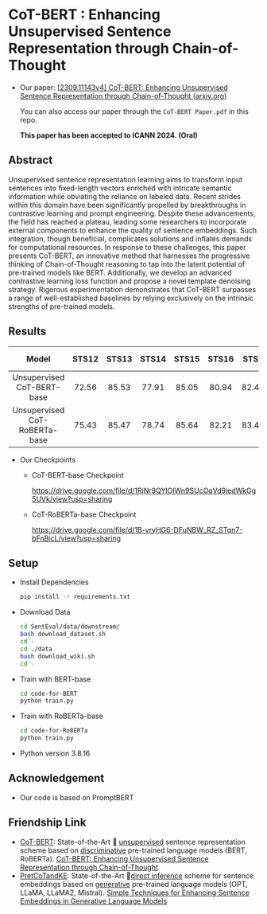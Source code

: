 # CoT-BERT : Enhancing Unsupervised Sentence Representation through Chain-of-Thought 

- Our paper: [[2309.11143v4\] CoT-BERT: Enhancing Unsupervised Sentence Representation through Chain-of-Thought (arxiv.org)](https://arxiv.org/abs/2309.11143v4)

  You can also access our paper through the `CoT-BERT Paper.pdf` in this repo.
  
  __This paper has been accepted to ICANN 2024. (Oral)__

## Abstract

Unsupervised sentence representation learning aims to transform input sentences into fixed-length vectors enriched with intricate semantic information while obviating the reliance on labeled data. Recent strides within this domain have been significantly propelled by breakthroughs in contrastive learning and prompt engineering. Despite these advancements, the field has reached a plateau, leading some researchers to incorporate external components to enhance the quality of sentence embeddings. Such integration, though beneficial, complicates solutions and inflates demands for computational resources. In response to these challenges, this paper presents CoT-BERT, an innovative method that harnesses the progressive thinking of Chain-of-Thought reasoning to tap into the latent potential of pre-trained models like BERT. Additionally, we develop an advanced contrastive learning loss function and propose a novel template denoising strategy. Rigorous experimentation demonstrates that CoT-BERT surpasses a range of well-established baselines by relying exclusively on the intrinsic strengths of pre-trained models.

## Results

|             Model             | STS12 | STS13 | STS14 | STS15 | STS16 | STSb  | SICK-R | Avg.  |
| :---------------------------: | :---: | :---: | :---: | :---: | :---: | :---: | :----: | :---: |
|  Unsupervised CoT-BERT-base   | 72.56 | 85.53 | 77.91 | 85.05 | 80.94 | 82.40 | 71.41  | 79.40 |
| Unsupervised CoT-RoBERTa-base | 75.43 | 85.47 | 78.74 | 85.64 | 82.21 | 83.40 | 73.46  | 80.62 |

- Our Checkpoints

  - CoT-BERT-base Checkpoint

    https://drive.google.com/file/d/1RjNr9QYlOIWn9SUcOqVd9jedWkGg5UVk/view?usp=sharing

  - CoT-RoBERTa-base Checkpoint

    https://drive.google.com/file/d/1B-vryHG6-DFuNBW_RZ_STqn7-bFnBicL/view?usp=sharing

## Setup

- Install Dependencies

  ```sh
  pip install -r requirements.txt
  ```

- Download Data

  ```sh
  cd SentEval/data/downstream/
  bash download_dataset.sh
  cd -
  cd ./data
  bash download_wiki.sh
  cd -
  ```
  
- Train with BERT-base

  ```sh
  cd code-for-BERT
  python train.py
  ```

- Train with RoBERTa-base

  ```sh
  cd code-for-RoBERTa
  python train.py
  ```

- Python version 3.8.16

## Acknowledgement

- Our code is based on PromptBERT

## Friendship Link

- [CoT-BERT](https://github.com/ZBWpro/CoT-BERT): State-of-the-Art :star2: <u>unsupervised</u> sentence representation scheme based on <u>discriminative</u> pre-trained language models (BERT, RoBERTa). [CoT-BERT: Enhancing Unsupervised Sentence Representation through Chain-of-Thought](https://arxiv.org/abs/2309.11143)
- [PretCoTandKE](https://github.com/ZBWpro/PretCoTandKE): State-of-the-Art :star2: ​<u>direct inference</u> scheme for sentence embeddings based on <u>generative</u> pre-trained language models (OPT, LLaMA, LLaMA2, Mistral). [Simple Techniques for Enhancing Sentence Embeddings in Generative Language Models](https://arxiv.org/abs/2404.03921)